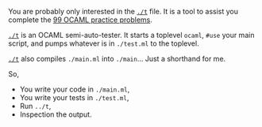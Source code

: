 You are probably only interested in the [`./t`](./t) file. It is a tool to assist you complete the [99 OCAML practice problems](https://ocaml.org/learn/tutorials/99problems.html).  

[`./t`](./t) is an OCAML semi-auto-tester. It starts a toplevel `ocaml`, `#use` your main script, and pumps whatever is in `./test.ml` to the toplevel.  

[`./t`](./t) also compiles `./main.ml` into `./main`... Just a shorthand for me.  

So,  
- You write your code in `./main.ml`,  
- You write your tests in `./test.ml`,  
- Run `../t`,  
- Inspection the output.  
